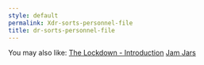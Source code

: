 ```yaml
---
style: default
permalink: Xdr-sorts-personnel-file
title: dr-sorts-personnel-file
---
```

You may also like:
[The Lockdown - Introduction](http://scp-wiki.net/the-lockdown)
[Jam Jars](http://scp-wiki.net/jam-jars)
